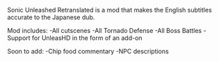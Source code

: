 Sonic Unleashed Retranslated is a mod that makes the English subtitles accurate to the Japanese dub. 

Mod includes:
-All cutscenes
-All Tornado Defense
-All Boss Battles
-Support for UnleasHD in the form of an add-on

Soon to add:
-Chip food commentary
-NPC descriptions
